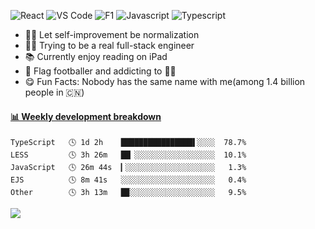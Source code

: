 ![React](https://img.shields.io/badge/-React-3b2e5a?&logo=react)
![VS Code](https://img.shields.io/badge/-VS%20Code-007ACC?&logo=visual-studio-code)
![F1](https://img.shields.io/badge/-F1-E10600?&logo=F1)
![Javascript](https://img.shields.io/badge/-Javascript-E5D565?&logo=Javascript&logoColor=white)
![Typescript](https://img.shields.io/badge/-Typescript-4476C0?&logo=Typescript&logoColor=white)


<!-- ![JavaScript](https://img.shields.io/badge/JavaScript-323330?style=flat-square&logo=javascript&logoColor=F7DF1E)
![TypeScript](https://img.shields.io/badge/TypeScript-007ACC?style=flat-square&logo=typescript&logoColor=white) -->
- ✍🏻 Let self-improvement be normalization
- 👨‍💻 Trying to be a real full-stack engineer 
- 📚 Currently enjoy reading on iPad
- 🏈 Flag footballer and addicting to 🏂🏻
- 😋 Fun Facts: Nobody has the same name with me(among 1.4 billion people in 🇨🇳)


#### <a href="https://github.com/matchai/waka-box" target="_blank">📊 Weekly development breakdown</a>
 <!-- waka-box start -->
```text
TypeScript   🕓 1d 2h    ████████████████▌░░░░  78.7%
LESS         🕓 3h 26m   ██▏░░░░░░░░░░░░░░░░░░  10.1%
JavaScript   🕓 26m 44s  ▎░░░░░░░░░░░░░░░░░░░░   1.3%
EJS          🕓 8m 41s   ░░░░░░░░░░░░░░░░░░░░░   0.4%
Other        🕓 3h 13m   █▉░░░░░░░░░░░░░░░░░░░   9.5%
```
 <!-- waka-box end -->
 
![](https://visitor-badge.glitch.me/badge?page_id=github.CodingOnStar)
